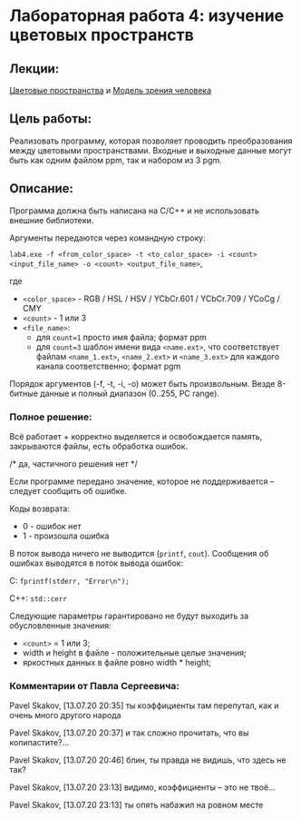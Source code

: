 # **Лабораторная работа 4:** изучение цветовых пространств

## Лекции:
[Цветовые пространства](https://vk.cc/asAPE1) и [Модель зрения человека](https://vk.cc/asAPGB)

## **Цель работы:**
Pеализовать программу, которая позволяет проводить преобразования между цветовыми пространствами.
Входные и выходные данные могут быть как одним файлом ppm, так и набором из 3 pgm.

## **Описание:**
Программа должна быть написана на C/C++ и не использовать внешние библиотеки.

Аргументы передаются через командную строку:

`lab4.exe -f <from_color_space> -t <to_color_space> -i <count> <input_file_name> -o <count> <output_file_name>`,

где
* `<color_space>` - RGB / HSL / HSV / YCbCr.601 / YCbCr.709 / YCoCg / CMY
* `<count>` - 1 или 3
* `<file_name>`:
    * для `count=1` просто имя файла; формат ppm
    * для `count=3` шаблон имени вида `<name.ext>`, что соответствует файлам `<name_1.ext>`, `<name_2.ext>` и `<name_3.ext>` для каждого канала соответственно; формат pgm

Порядок аргументов (-f, -t, -i, -o) может быть произвольным.
Везде 8-битные данные и полный диапазон (0..255, PC range).

### Полное решение:
Bсё работает + корректно выделяется и освобождается память, закрываются файлы, есть обработка ошибок.

/* да, частичного решения нет */

Если программе передано значение, которое не поддерживается – следует сообщить об ошибке.

Коды возврата:
* 0 - ошибок нет
* 1 - произошла ошибка

В поток вывода ничего не выводится (`printf`, `cout`).
Сообщения об ошибках выводятся в поток вывода ошибок:

С: `fprintf(stderr, "Error\n");`

C++: `std::cerr`

Следующие параметры гарантировано не будут выходить за обусловленные значения:
* `<count>` = 1 или 3;
* width и height в файле - положительные целые значения;
* яркостных данных в файле ровно width * height;

### Комментарии от Павла Сергеевича:
Pavel Skakov, [13.07.20 20:35]
ты коэффициенты там перепутал, как и очень много другого народа

Pavel Skakov, [13.07.20 20:37]
и так сложно прочитать, что вы копипастите?...

Pavel Skakov, [13.07.20 20:46]
блин, ты правда не видишь, что здесь не так?

Pavel Skakov, [13.07.20 23:13]
видимо, коэффициенты – это не твоё...

Pavel Skakov, [13.07.20 23:13]
ты опять набажил на ровном месте